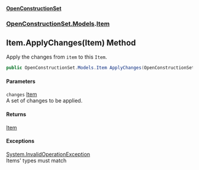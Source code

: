 #### [OpenConstructionSet](index.md 'index')
### [OpenConstructionSet.Models](index.md#OpenConstructionSet_Models 'OpenConstructionSet.Models').[Item](Z9pYmp3jhG_PhNCQ0nlOeg.md 'OpenConstructionSet.Models.Item')
## Item.ApplyChanges(Item) Method
Apply the changes from `item` to this `Item`.  
```csharp
public OpenConstructionSet.Models.Item ApplyChanges(OpenConstructionSet.Models.Item changes);
```
#### Parameters
<a name='OpenConstructionSet_Models_Item_ApplyChanges(OpenConstructionSet_Models_Item)_changes'></a>
`changes` [Item](Z9pYmp3jhG_PhNCQ0nlOeg.md 'OpenConstructionSet.Models.Item')  
A set of changes to be applied.
  
#### Returns
[Item](Z9pYmp3jhG_PhNCQ0nlOeg.md 'OpenConstructionSet.Models.Item')  
#### Exceptions
[System.InvalidOperationException](https://docs.microsoft.com/en-us/dotnet/api/System.InvalidOperationException 'System.InvalidOperationException')  
Items' types must match
